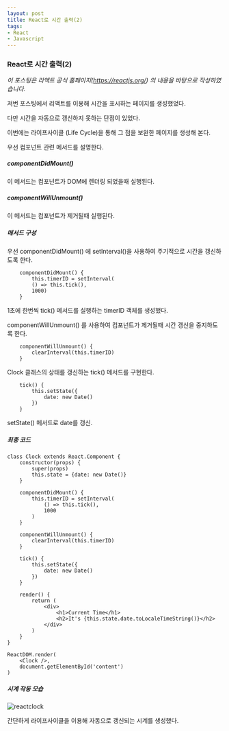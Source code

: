 ```yaml
---
layout: post
title: React로 시간 출력(2)
tags:
- React
- Javascript
---
```


### React로 시간 출력(2)

*이 포스팅은 리액트 공식 홈페이지(https://reactjs.org/) 의 내용을 바탕으로 작성하였습니다.*



저번 포스팅에서 리액트를 이용해 시간을 표시하는 페이지를 생성했었다.

다만 시간을 자동으로 갱신하지 못하는 단점이 있었다.

이번에는 라이프사이클 (Life Cycle)을 통해 그 점을 보완한 페이지를 생성해 본다.



우선 컴포넌트 관련 메서드를 설명한다.

##### componentDidMount()

이 메서드는 컴포넌트가 DOM에 렌더링 되었을때 실행된다.  



##### componentWillUnmount()

이 메서드는 컴포넌트가 제거될때 실행된다.



##### 메서드 구성

우선 componentDidMount() 에 setInterval()을 사용하여 주기적으로 시간을 갱신하도록 한다.

```
	componentDidMount() {
        this.timerID = setInterval(
        () => this.tick(),
        1000)
    }
```

1초에 한번씩 tick() 메서드를 실행하는 timerID 객체를 생성했다.



componentWillUnmount() 를 사용하여 컴포넌트가 제거될때 시간 갱신을 중지하도록 한다.

```
	componentWillUnmount() {
        clearInterval(this.timerID)
	}
```



Clock 클래스의 상태를 갱신하는 tick() 메서드를 구현한다.

```
	tick() {
        this.setState({
            date: new Date()
        })
	}
```

setState() 메서드로 date를 갱신.



##### 최종 코드

```
class Clock extends React.Component {
    constructor(props) {
        super(props)
        this.state = {date: new Date()}
    }

    componentDidMount() {
        this.timerID = setInterval(
            () => this.tick(),
            1000
        )
    }
    
    componentWillUnmount() {
        clearInterval(this.timerID)
    }

    tick() {
        this.setState({
            date: new Date()
        })
    }
    
    render() {
        return (
            <div>
                <h1>Current Time</h1>
                <h2>It's {this.state.date.toLocaleTimeString()}</h2>
            </div>
        )
    }
}

ReactDOM.render(
    <Clock />,
    document.getElementById('content')
)
```



##### 시계 작동 모습


![reactclock](https://user-images.githubusercontent.com/28145780/43903417-5e18a770-9c27-11e8-9b0f-899c44d68cf3.gif)

간단하게 라이프사이클을 이용해 자동으로 갱신되는 시계를 생성했다.
